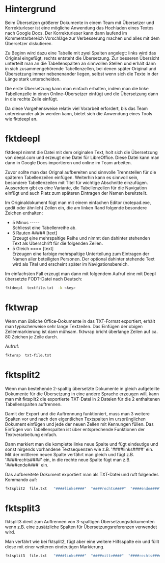 ﻿# Hintergrund

Beim Übersetzen größerer Dokumente in einem Team mit Übersetzer und
Korrekturleser ist eine mögliche Anwendung das Hochladen eines Textes
nach Google Docs. Der Korrekturleser kann dann laufend im
Kommentarbereich Vorschläge zur Verbesserung machen und alles mit
dem Übersetzer diskutieren.

Zu Beginn wird dazu eine Tabelle mit zwei Spalten angelegt: links wird
das Original eingefügt, rechts entsteht die Übersetzung. Zur
besseren Übersicht unterteilt man an die Tabellenspalten an
sinnvollen Stellen und erhält dann in sich zusammengehörende
Tabellenzellen, bei denen später Original und Übersetzung immer nebenenander
liegen, selbst wenn sich die Texte in der Länge stark unterscheiden.

Die erste Übersetzung kann man einfach erhalten, indem man die linke
Tabellenzelle in einen Online-Übersetzer einfügt und die Übersetzung
dann in die rechte Zelle einfügt.

Da diese Vorgehensweise relativ viel Vorarbeit erfordert, bis das
Team untereinander aktiv werden kann, bietet sich die Anwendung eines
Tools wie fktdeepl an.

# fktdeepl

fktdeepl nimmt die Datei mit dem originalen Text,
holt sich die Übersetzung von deepl.com und erzeugt eine Datei für
LibreOffice. Diese Datei kann man dann in Google Docs importieren
und online im Team arbeiten.

Zuvor sollte man das Orignal aufbereiten und sinnvolle Trennstellen
für die späteren Tabellenzeilen einfügen. Weiterhin kann es sinnvoll
sein, besondere Tabellenzeilen mit Titel für wichtige Abschnitte
einzufügen. Ausserdem gibt es eine Variante, die Tabellenzeilen für
die Navigation einfügt und auch Platz zum späteren Eintragen der Namen
bereitstellt.

Im Originaldokument fügt man mit einem einfachen Editor (notepad.exe,
gedit oder ähnlich) Zeilen ein, die am linken Rand folgende besondere
Zeichen enthalten:

- 5 Minus -----  
  Schliesst eine Tabellenreihe ab.
- 5 Rauten #####  [text]  
  Erzeugt eine mehrspaltige Reihe und nimmt den dahinter stehenden
  Text als Überschrift für die folgenden Zeilen.
- 5 Gleich ==== [text]  
  Erzeugen eine farbige mehrspaltige Unterteilung zum Eintragen
  der Namen aller beteiligten Personen. Der optional dahinter stehende Text
  wird als Titel und erscheint später im Navigationsbereich.

Im einfachsten Fall erzeugt man dann mit folgendem Aufruf eine mit Deepl übersetzte FODT-Datei nach Deutsch:

```bash
fktdeepl  textfile.txt  -k <key>
```

# fktwrap

Wenn man übliche Office-Dokumente in das TXT-Format exportiert, erhält man
typischerweise sehr lange Textzeilen. Das Einfügen der obigen Zeilenmarkierung ist
dann mühsam. fktwrap bricht überlange Zeilen auf ca. 80 Zeichen je Zeile durch.

Aufruf:

```bash
fktwrap  txt-file.txt
```

# fktsplit2

Wenn man bestehende 2-spaltig übersetzte Dokumente in gleich aufgeteilte
Dokumente für die Übersetzung in eine andere Sprache erzeugen will, kann man
mit fktsplit2 die exportierte TXT-Datei in 2 Dateien für die 2 enthaltenen
Tabellenspalten auftrennen.

Damit der Export und die Auftrennung funktioniert, muss man 3 weitere Spalten
vor und nach den eigentlichen Textspalten im
ursprünglichen Dokument einfügen und jede der neuen Zellen mit Kennungen füllen.
Das Einfügen von Tabellenspalten ist über entsprechende Funktionen der Textverarbeitung
einfach.

Dann markiert man die komplette linke neue Spalte und fügt eindeutige und sonst nirgends
vorhandene Textsequenzen wie z.B. '####links####' ein.
Mit der mittleren neuen Spalte verfährt man gleich und fügt z.B. '####rechts####' ein,
in die rechte neue Spalte fügt man z.B. '####ende####' ein.

Das aufbereitete Dokument exportiert man als TXT-Datei und ruft folgendes Kommando auf:

```bash
fktsplit2  file.txt   "####links####"  "####rechts####"  "####ende####"
```

# fktsplit3

fktsplit3 dient zum Auftrennen von 3-spaltigen Übersetzungsdokumenten wenn z.B. eine
zusätzliche Spalten für Übersetzungsreferenzen verwendet wird.

Man verfährt wie bei fktsplit2, fügt aber eine weitere Hilfsspalte ein und füllt diese
mit einer weiteren eindeutigen Markierung.

```bash
fktsplit3  file.txt   "####links####"  "####mitte####"  "####rechts####"  "####ende####"
```
